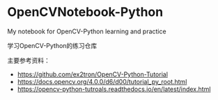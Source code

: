 # OpenCVNotebook-Python
My notebook for OpenCV-Python learning and practice

学习OpenCV-Python的练习仓库

主要参考资料：
- https://github.com/ex2tron/OpenCV-Python-Tutorial
- https://docs.opencv.org/4.0.0/d6/d00/tutorial_py_root.html
- https://opencv-python-tutroals.readthedocs.io/en/latest/index.html